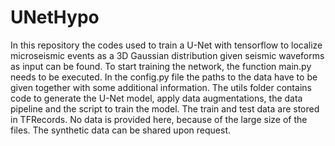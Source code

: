 # UNetHypo
In this repository the codes used to train a U-Net with tensorflow to localize microseismic events as a 3D Gaussian distribution given seismic waveforms as input can be found.
To start training the network, the function main.py needs to be executed. In the config.py file the paths to the data have to be given together with some additional information.
The utils folder contains code to generate the U-Net model, apply data augmentations, the data pipeline and the script to train the model.
The train and test data are stored in TFRecords.  No data is provided here, because of the large size of the files. The synthetic data can be shared upon request.
